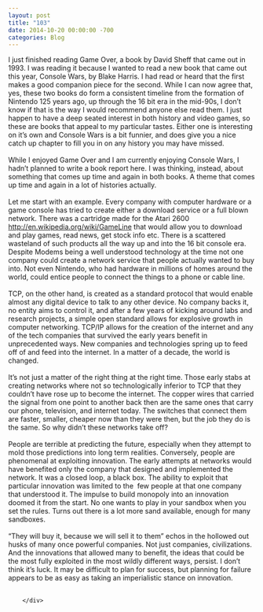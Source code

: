 ```yaml
---
layout: post
title: "103"
date: 2014-10-20 00:00:00 -700
categories: Blog
---
```


<div class="blog-content">
				<div class="paragraph" style="text-align:left;"><span style=""><span style="">I just finished reading Game Over, a book by David Sheff that came out in 1993. I was reading it because I wanted to read a new book that came out this year, Console Wars, by Blake Harris. I had read or heard that the first makes a good companion piece for the second. While I can now agree that, yes, these two books do form a consistent timeline from the formation of Nintendo 125 years ago, up through the 16 bit era in the mid-90s, I don&rsquo;t know if that is the way I would recommend anyone else read them. I just happen to have a deep seated interest in both history and video games, so these are books that appeal to my particular tastes. Either one is interesting on it&rsquo;s own and Console Wars is a bit funnier, and does give you a nice catch up chapter to fill you in on any history you may have missed.</span><br><span style=""></span><br><span style=""></span><span style="">While I enjoyed Game Over and I am currently enjoying Console Wars, I hadn&rsquo;t planned to write a book report here. I was thinking, instead, about something that comes up time and again in both books. A theme that comes up time and again in a lot of histories actually. </span><br><span style=""></span><br><span style=""></span><span style="">Let me start with an example. Every company with computer hardware or a game console has tried to create either a download service or a full blown network. There was a cartridge made for the Atari 2600 </span><a href="http://en.wikipedia.org/wiki/GameLine" style=""><span style="">http://en.wikipedia.org/wiki/GameLine</span></a><span style=""> that would allow you to download and play games, read news, get stock info etc. There is a scattered wasteland of such products all the way up and into the 16 bit console era. Despite Modems being a well understood technology at the time not one company could create a network service that people actually wanted to buy into. Not even Nintendo, who had hardware in millions of homes around the world, could entice people to connect the things to a phone or cable line. </span><br><span style=""></span><br><span style=""></span><span style="">TCP, on the other hand, is created as a standard protocol that would enable almost any digital device to talk to any other device. No company backs it, no entity aims to control it, and after a few years of kicking around labs and research projects, a simple open standard allows for explosive growth in computer networking. TCP/IP allows for the creation of the internet and any of the tech companies that survived the early years benefit in unprecedented ways. New companies and technologies spring up to feed off of and feed into the internet. In a matter of a decade, the world is changed.</span><br><span style=""></span><br><span style=""></span><span style="">It&rsquo;s not just a matter of the right thing at the right time. Those early stabs at creating networks where not so technologically inferior to TCP that they couldn&rsquo;t have rose up to become the internet. The copper wires that carried the signal from one point to another back then are the same ones that carry our phone, television, and internet today. The switches that connect them are faster, smaller, cheaper now than they were then, but the job they do is the same. So why didn&rsquo;t these networks take off?</span><br><span style=""></span><br><span style=""></span><span style="">People are terrible at predicting the future, especially when they attempt to mold those predictions into long term realities. Conversely, people are phenomenal at exploiting innovation. The early attempts at networks would have benefited only the company that designed and implemented the network. It was a closed loop, a black box. The ability to exploit that particular innovation was limited to the &nbsp;few people at that one company that understood it. The impulse to build monopoly into an innovation doomed it from the start. No one wants to play in your sandbox when you set the rules. Turns out there is a lot more sand available, enough for many sandboxes.</span><br><span style=""></span><br><span style=""></span><span style="">&ldquo;They will buy it, because we will sell it to them&rdquo; echos in the hollowed out husks of many once powerful companies. Not just companies, civilizations. And the innovations that allowed many to benefit, the ideas that could be the most fully exploited in the most wildly different ways, persist. I don&rsquo;t think it&rsquo;s luck. It may be difficult to plan for success, but planning for failure appears to be as easy as taking an imperialistic stance on innovation.</span><br><br></span></div>

		</div>
        